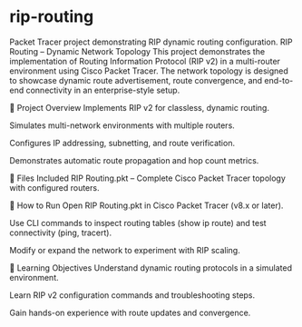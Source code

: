 # rip-routing
Packet Tracer project demonstrating RIP dynamic routing configuration.
RIP Routing – Dynamic Network Topology
This project demonstrates the implementation of Routing Information Protocol (RIP v2) in a multi-router environment using Cisco Packet Tracer. The network topology is designed to showcase dynamic route advertisement, route convergence, and end-to-end connectivity in an enterprise-style setup.

🔹 Project Overview
Implements RIP v2 for classless, dynamic routing.

Simulates multi-network environments with multiple routers.

Configures IP addressing, subnetting, and route verification.

Demonstrates automatic route propagation and hop count metrics.

🔹 Files Included
RIP Routing.pkt – Complete Cisco Packet Tracer topology with configured routers.

🔹 How to Run
Open RIP Routing.pkt in Cisco Packet Tracer (v8.x or later).

Use CLI commands to inspect routing tables (show ip route) and test connectivity (ping, tracert).

Modify or expand the network to experiment with RIP scaling.

🔹 Learning Objectives
Understand dynamic routing protocols in a simulated environment.

Learn RIP v2 configuration commands and troubleshooting steps.

Gain hands-on experience with route updates and convergence.
